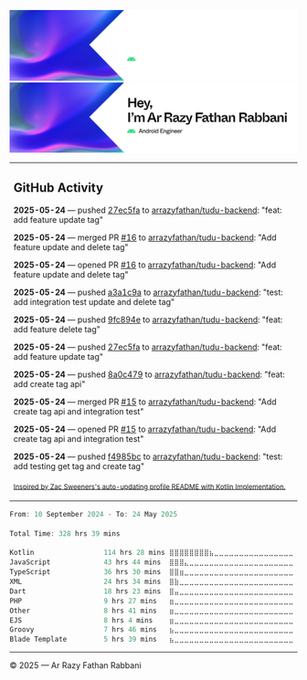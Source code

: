 ![Ar Razy Fathan Rabbani Banner](https://github.com/arrazyfathan/arrazyfathan/blob/main/media/banner-dark.png#gh-dark-mode-only)
![Ar Razy Fathan Rabbani Banner](https://github.com/arrazyfathan/arrazyfathan/blob/main/media/banner-light.png#gh-light-mode-only)

<table><tr><td valign="top" width="100%">    

## GitHub Activity

**2025-05-24** — pushed [27ec5fa](https://github.com/arrazyfathan/tudu-backend/commits/27ec5facb36713c93258663854432d7217a2b773) to [arrazyfathan/tudu-backend](https://github.com/arrazyfathan/tudu-backend): "feat: add feature update tag"

**2025-05-24** — merged PR [#16](https://github.com/arrazyfathan/tudu-backend/pull/16) to [arrazyfathan/tudu-backend](https://github.com/arrazyfathan/tudu-backend): "Add feature update and delete tag"

**2025-05-24** — opened PR [#16](https://github.com/arrazyfathan/tudu-backend/pull/16) to [arrazyfathan/tudu-backend](https://github.com/arrazyfathan/tudu-backend): "Add feature update and delete tag"

**2025-05-24** — pushed [a3a1c9a](https://github.com/arrazyfathan/tudu-backend/commits/a3a1c9a1f38e081f1855d9678a1aee2ffa467fd0) to [arrazyfathan/tudu-backend](https://github.com/arrazyfathan/tudu-backend): "test: add integration test update and delete tag"

**2025-05-24** — pushed [9fc894e](https://github.com/arrazyfathan/tudu-backend/commits/9fc894eb403872ab56925b9b8c876b2200dada7f) to [arrazyfathan/tudu-backend](https://github.com/arrazyfathan/tudu-backend): "feat: add feature delete tag"

**2025-05-24** — pushed [27ec5fa](https://github.com/arrazyfathan/tudu-backend/commits/27ec5facb36713c93258663854432d7217a2b773) to [arrazyfathan/tudu-backend](https://github.com/arrazyfathan/tudu-backend): "feat: add feature update tag"

**2025-05-24** — pushed [8a0c479](https://github.com/arrazyfathan/tudu-backend/commits/8a0c479a2c8367f8d9a1bc20a4bd80ebc350f4b0) to [arrazyfathan/tudu-backend](https://github.com/arrazyfathan/tudu-backend): "feat: add create tag api"

**2025-05-24** — merged PR [#15](https://github.com/arrazyfathan/tudu-backend/pull/15) to [arrazyfathan/tudu-backend](https://github.com/arrazyfathan/tudu-backend): "Add create tag api and integration test"

**2025-05-24** — opened PR [#15](https://github.com/arrazyfathan/tudu-backend/pull/15) to [arrazyfathan/tudu-backend](https://github.com/arrazyfathan/tudu-backend): "Add create tag api and integration test"

**2025-05-24** — pushed [f4985bc](https://github.com/arrazyfathan/tudu-backend/commits/f4985bc768f1a026655766d41732ca8c85a38435) to [arrazyfathan/tudu-backend](https://github.com/arrazyfathan/tudu-backend): "test: add testing get tag and create tag"
                
<sub><a href="https://github.com/ZacSweers/ZacSweers/">Inspired by Zac Sweeners's auto-updating profile README with Kotlin Implementation.</a></sub>
</table>

<!--START_SECTION:waka-->

```kotlin
From: 10 September 2024 - To: 24 May 2025

Total Time: 328 hrs 39 mins

Kotlin                 114 hrs 28 mins ⣿⣿⣿⣿⣿⣿⣿⣿⣦⣀⣀⣀⣀⣀⣀⣀⣀⣀⣀⣀⣀⣀⣀⣀⣀   33.93 %
JavaScript             43 hrs 44 mins  ⣿⣿⣿⣄⣀⣀⣀⣀⣀⣀⣀⣀⣀⣀⣀⣀⣀⣀⣀⣀⣀⣀⣀⣀⣀   12.97 %
TypeScript             36 hrs 30 mins  ⣿⣿⣶⣀⣀⣀⣀⣀⣀⣀⣀⣀⣀⣀⣀⣀⣀⣀⣀⣀⣀⣀⣀⣀⣀   10.82 %
XML                    24 hrs 34 mins  ⣿⣷⣀⣀⣀⣀⣀⣀⣀⣀⣀⣀⣀⣀⣀⣀⣀⣀⣀⣀⣀⣀⣀⣀⣀   07.29 %
Dart                   18 hrs 23 mins  ⣿⣤⣀⣀⣀⣀⣀⣀⣀⣀⣀⣀⣀⣀⣀⣀⣀⣀⣀⣀⣀⣀⣀⣀⣀   05.45 %
PHP                    9 hrs 27 mins   ⣶⣀⣀⣀⣀⣀⣀⣀⣀⣀⣀⣀⣀⣀⣀⣀⣀⣀⣀⣀⣀⣀⣀⣀⣀   02.80 %
Other                  8 hrs 41 mins   ⣶⣀⣀⣀⣀⣀⣀⣀⣀⣀⣀⣀⣀⣀⣀⣀⣀⣀⣀⣀⣀⣀⣀⣀⣀   02.58 %
EJS                    8 hrs 4 mins    ⣶⣀⣀⣀⣀⣀⣀⣀⣀⣀⣀⣀⣀⣀⣀⣀⣀⣀⣀⣀⣀⣀⣀⣀⣀   02.40 %
Groovy                 7 hrs 46 mins   ⣦⣀⣀⣀⣀⣀⣀⣀⣀⣀⣀⣀⣀⣀⣀⣀⣀⣀⣀⣀⣀⣀⣀⣀⣀   02.31 %
Blade Template         5 hrs 39 mins   ⣦⣀⣀⣀⣀⣀⣀⣀⣀⣀⣀⣀⣀⣀⣀⣀⣀⣀⣀⣀⣀⣀⣀⣀⣀   01.68 %
```

<!--END_SECTION:waka-->

---
© 2025 — Ar Razy Fathan Rabbani